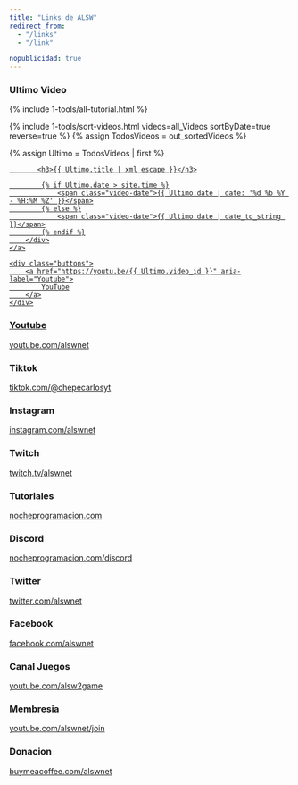 ```yaml
---
title: "Links de ALSW"
redirect_from:
  - "/links"
  - "/link"

nopublicidad: true
---
```


### Ultimo Video

{% include 1-tools/all-tutorial.html %}

{% include 1-tools/sort-videos.html videos=all_Videos sortByDate=true reverse=true %}
{% assign TodosVideos = out_sortedVideos %}

{% assign Ultimo = TodosVideos | first %}

<div class="video-card">
    <a href="https://youtu.be/{{ Ultimo.video_id }}">
        <div class="video-header">
            <div class="thumb-container">
                <div class="video-thumbnail"
                    {% if Ultimo.video_id %}
                    style="background-image: url(https://i.ytimg.com/vi/{{Ultimo.video_id}}/mqdefault.jpg)"
                    {% else %}
                    style="background-image: url({{ '/assets/images/streamcover.jpg' | relative_url }})"
                    {% endif %}
                >
                </div>
            </div>

           <h3>{{ Ultimo.title | xml_escape }}</h3>

            {% if Ultimo.date > site.time %}
                <span class="video-date">{{ Ultimo.date | date: '%d %b %Y - %H:%M %Z' }}</span>
            {% else %}
                <span class="video-date">{{ Ultimo.date | date_to_string }}</span>
            {% endif %}
        </div>
    </a>

    <div class="buttons">
        <a href="https://youtu.be/{{ Ultimo.video_id }}" aria-label="Youtube">
            YouTube
        </a>
    </div>

</div>

### Youtube

[youtube.com/alswnet](https://www.youtube.com/alswnet?sub_confirmation=1)

### Tiktok

[tiktok.com/@chepecarlosyt](https://www.tiktok.com/@chepecarlosyt)

### Instagram

[instagram.com/alswnet](https://www.instagram.com/alswnet/)

### Twitch

[twitch.tv/alswnet](https://www.twitch.tv/alswnet)

### Tutoriales

[nocheprogramacion.com](https://nocheprogramacion.com/)

### Discord

[nocheprogramacion.com/discord](https://nocheprogramacion.com/discord)

### Twitter

[twitter.com/alswnet](https://twitter.com/alswnet)

### Facebook

[facebook.com/alswnet](https://www.facebook.com/alswnet)

### Canal Juegos

[youtube.com/alsw2game](https://www.youtube.com/channel/UC-QPTA-oIQf59SVA8ckpMXA?sub_confirmation=1)

### Membresia

[youtube.com/alswnet/join](https://www.youtube.com/alswnet/join)

### Donacion

[buymeacoffee.com/alswnet](https://nocheprogramacion.com/cafe)
